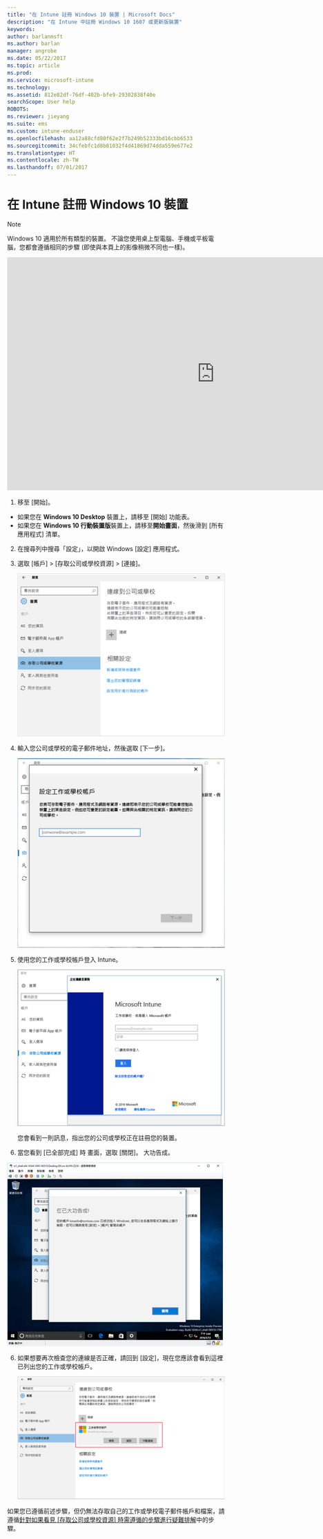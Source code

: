 ```yaml
---
title: "在 Intune 註冊 Windows 10 裝置 | Microsoft Docs"
description: "在 Intune 中註冊 Windows 10 1607 或更新版裝置"
keywords: 
author: barlanmsft
ms.author: barlan
manager: angrobe
ms.date: 05/22/2017
ms.topic: article
ms.prod: 
ms.service: microsoft-intune
ms.technology: 
ms.assetid: 812e82df-76df-402b-bfe9-29302838f40e
searchScope: User help
ROBOTS: 
ms.reviewer: jieyang
ms.suite: ems
ms.custom: intune-enduser
ms.openlocfilehash: aa12a88cfd80f62e2f7b249b52333bd16cbb6533
ms.sourcegitcommit: 34cfebfc1d8b81032f4d41869d74dda559e677e2
ms.translationtype: HT
ms.contentlocale: zh-TW
ms.lasthandoff: 07/01/2017
---
```

# <a name="enroll-your-windows-10-device-in-intune"></a>在 Intune 註冊 Windows 10 裝置

> [!NOTE]
> Windows 10 適用於所有類型的裝置。 不論您使用桌上型電腦、手機或平板電腦，您都會遵循相同的步驟 (即使與本頁上的影像稍微不同也一樣)。

<iframe src="https://channel9.msdn.com/Series/IntuneEnrollment/Windows-Enrollment/player" width="960" height="540" allowFullScreen frameBorder="0"></iframe>

1. 移至 [開始]。

  - 如果您在 **Windows 10 Desktop** 裝置上，請移至 [開始] 功能表。
  - 如果您在 **Windows 10 行動裝置版**裝置上，請移至**開始畫面**，然後滑到 [所有應用程式] 清單。

2.  在搜尋列中搜尋「設定」，以開啟 Windows [設定] 應用程式。

3. 選取 [帳戶] > [存取公司或學校資源] > [連接]。

    ![選取 [存取公司或學校帳戶]](./media/w10-enroll-rs1-connect-to-work-or-school.png)

3.  輸入您公司或學校的電子郵件地址，然後選取 [下一步]。

    ![輸入您的工作或學校帳戶](./media/w10-enroll-rs1-set-up-work-or-school-account.png)

4. 使用您的工作或學校帳戶登入 Intune。

    ![新增工作或學校帳戶](./media/w10-enroll-rs1-enter-your-credentials.png)

    您會看到一則訊息，指出您的公司或學校正在註冊您的裝置。

5. 當您看到 [已全部完成] 時 畫面，選取 [關閉]。 大功告成。

  ![在「已全部完成!」畫面上選取關閉 點選 [關閉]](./media/w10-enroll-rs1-youre-all-set.png)

6. 如果想要再次檢查您的連線是否正確，請回到 [設定]，現在您應該會看到這裡已列出您的工作或學校帳戶。

    ![驗證連線已正確設定](./media/w10-enroll-rs1-validate-successful-enrollment.png)

如果您已遵循前述步驟，但仍無法存取自己的工作或學校電子郵件帳戶和檔案，請遵循[針對如果看見 [存取公司或學校資源] 時需遵循的步驟進行疑難排解](troubleshoot-your-windows-10-device-windows.md#troubleshooting-steps-to-follow-if-you-see-access-work-or-school)中的步驟。
